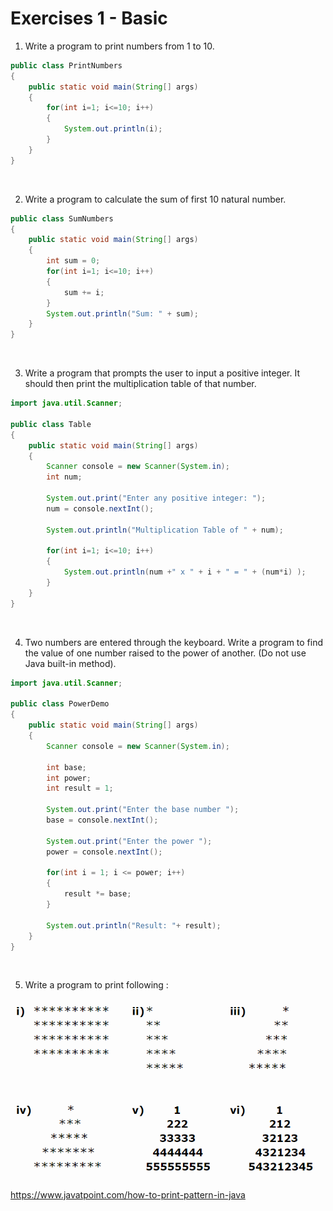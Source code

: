 # Exercises 1 - Basic

1. Write a program to print numbers from 1 to 10.

```java
public class PrintNumbers
{
    public static void main(String[] args)
    {
        for(int i=1; i<=10; i++)
        {
            System.out.println(i);
        }
    }
}
```
<br>

2. Write a program to calculate the sum of first 10 natural number.

```java
public class SumNumbers
{
    public static void main(String[] args)
    {
        int sum = 0;
        for(int i=1; i<=10; i++)
        {
            sum += i;
        }
        System.out.println("Sum: " + sum);
    }
}
```
<br>

3. Write a program that prompts the user to input a positive integer. It should then print the multiplication table of that number. 

```java
import java.util.Scanner;

public class Table
{
    public static void main(String[] args)
    {
        Scanner console = new Scanner(System.in);
        int num;
        
        System.out.print("Enter any positive integer: ");
        num = console.nextInt();
                
        System.out.println("Multiplication Table of " + num);
        
        for(int i=1; i<=10; i++)
        {
            System.out.println(num +" x " + i + " = " + (num*i) );
        }
    }
}
```
<br>

4. Two numbers are entered through the keyboard. Write a program to find the value of one number raised to the power of another. (Do not use Java built-in method).

```java
import java.util.Scanner;

public class PowerDemo
{
    public static void main(String[] args)
    {
        Scanner console = new Scanner(System.in);

        int base;
        int power;
        int result = 1;

        System.out.print("Enter the base number ");
        base = console.nextInt();

        System.out.print("Enter the power ");
        power = console.nextInt();

        for(int i = 1; i <= power; i++)
        {
            result *= base;
        }

        System.out.println("Result: "+ result);
    }
}
```
<br>

5. Write a program to print following :

![img.png](img.png)


https://www.javatpoint.com/how-to-print-pattern-in-java
